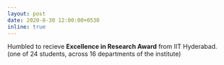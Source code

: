 ```yaml
---
layout: post
date: 2020-8-30 12:00:00+0530
inline: true
---
```


Humbled to recieve **Excellence in Research Award**  from IIT Hyderabad. (one of 24 students, across 16 departments of the institute)